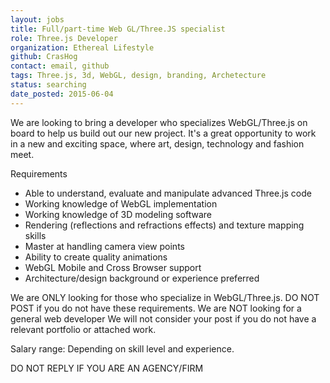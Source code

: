 ```yaml
---
layout: jobs
title: Full/part-time Web GL/Three.JS specialist
role: Three.js Developer
organization: Ethereal Lifestyle
github: CrasHog
contact: email, github
tags: Three.js, 3d, WebGL, design, branding, Archetecture
status: searching
date_posted: 2015-06-04
---
```


We are looking to bring a developer who specializes WebGL/Three.js on board to help us build out our new project. It's a great opportunity to work in a new and exciting space, where art, design, technology and fashion meet.

Requirements
- Able to understand, evaluate and manipulate advanced Three.js code
- Working knowledge of WebGL implementation
- Working knowledge of 3D modeling software
- Rendering (reflections and refractions effects) and texture mapping skills
- Master at handling camera view points
- Ability to create quality animations
- WebGL Mobile and Cross Browser support
- Architecture/design background or experience preferred

We are ONLY looking for those who specialize in WebGL/Three.js.
DO NOT POST if you do not have these requirements.
We are NOT looking for a general web developer
We will not consider your post if you do not have a relevant portfolio or attached work.

Salary range: Depending on skill level and experience.

DO NOT REPLY IF YOU ARE AN AGENCY/FIRM
